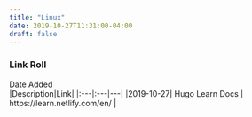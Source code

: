 ```yaml
---
title: "Linux"
date: 2019-10-27T11:31:00-04:00
draft: false
---
```


### Link Roll


<div style="width:95px">Date Added</div>|Description|Link|
|:---|:---|---|
|2019-10-27| Hugo Learn Docs | https://learn.netlify.com/en/ |